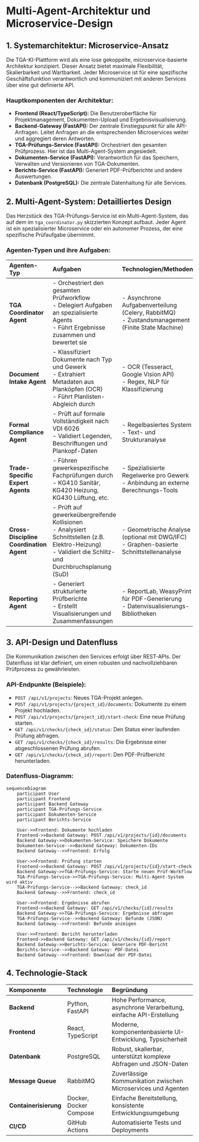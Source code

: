 # Multi-Agent-Architektur und Microservice-Design

## 1. Systemarchitektur: Microservice-Ansatz

Die TGA-KI-Plattform wird als eine lose gekoppelte, microservice-basierte Architektur konzipiert. Dieser Ansatz bietet maximale Flexibilität, Skalierbarkeit und Wartbarkeit. Jeder Microservice ist für eine spezifische Geschäftsfunktion verantwortlich und kommuniziert mit anderen Services über eine gut definierte API.

### Hauptkomponenten der Architektur:

*   **Frontend (React/TypeScript):** Die Benutzeroberfläche für Projektmanagement, Dokumenten-Upload und Ergebnisvisualisierung.
*   **Backend-Gateway (FastAPI):** Der zentrale Einstiegspunkt für alle API-Anfragen. Leitet Anfragen an die entsprechenden Microservices weiter und aggregiert deren Antworten.
*   **TGA-Prüfungs-Service (FastAPI):** Orchestriert den gesamten Prüfprozess. Hier ist das Multi-Agent-System angesiedelt.
*   **Dokumenten-Service (FastAPI):** Verantwortlich für das Speichern, Verwalten und Versionieren von TGA-Dokumenten.
*   **Berichts-Service (FastAPI):** Generiert PDF-Prüfberichte und andere Auswertungen.
*   **Datenbank (PostgreSQL):** Die zentrale Datenhaltung für alle Services.

## 2. Multi-Agent-System: Detailliertes Design

Das Herzstück des TGA-Prüfungs-Service ist ein Multi-Agent-System, das auf dem im `tga_coordinator.py` skizzierten Konzept aufbaut. Jeder Agent ist ein spezialisierter Microservice oder ein autonomer Prozess, der eine spezifische Prüfaufgabe übernimmt.

### Agenten-Typen und ihre Aufgaben:

| Agenten-Typ | Aufgaben | Technologien/Methoden |
| :--- | :--- | :--- |
| **TGA Coordinator Agent** | - Orchestriert den gesamten Prüfworkflow<br>- Delegiert Aufgaben an spezialisierte Agents<br>- Führt Ergebnisse zusammen und bewertet sie | - Asynchrone Aufgabenverteilung (Celery, RabbitMQ)<br>- Zustandsmanagement (Finite State Machine) |
| **Document Intake Agent** | - Klassifiziert Dokumente nach Typ und Gewerk<br>- Extrahiert Metadaten aus Planköpfen (OCR)<br>- Führt Planlisten-Abgleich durch | - OCR (Tesseract, Google Vision API)<br>- Regex, NLP für Klassifizierung |
| **Formal Compliance Agent** | - Prüft auf formale Vollständigkeit nach VDI 6026<br>- Validiert Legenden, Beschriftungen und Plankopf-Daten | - Regelbasiertes System<br>- Text- und Strukturanalyse |
| **Trade-Specific Expert Agents** | - Führen gewerkespezifische Fachprüfungen durch<br>- KG410 Sanitär, KG420 Heizung, KG430 Lüftung, etc. | - Spezialisierte Regelwerke pro Gewerk<br>- Anbindung an externe Berechnungs-Tools |
| **Cross-Discipline Coordination Agent** | - Prüft auf gewerkeübergreifende Kollisionen<br>- Analysiert Schnittstellen (z.B. Elektro-Heizung)<br>- Validiert die Schlitz- und Durchbruchsplanung (SuD) | - Geometrische Analyse (optional mit DWG/IFC)<br>- Graphen-basierte Schnittstellenanalyse |
| **Reporting Agent** | - Generiert strukturierte Prüfberichte<br>- Erstellt Visualisierungen und Zusammenfassungen | - ReportLab, WeasyPrint für PDF-Generierung<br>- Datenvisualisierungs-Bibliotheken |

## 3. API-Design und Datenfluss

Die Kommunikation zwischen den Services erfolgt über REST-APIs. Der Datenfluss ist klar definiert, um einen robusten und nachvollziehbaren Prüfprozess zu gewährleisten.

### API-Endpunkte (Beispiele):

*   `POST /api/v1/projects`: Neues TGA-Projekt anlegen.
*   `POST /api/v1/projects/{project_id}/documents`: Dokumente zu einem Projekt hochladen.
*   `POST /api/v1/projects/{project_id}/start-check`: Eine neue Prüfung starten.
*   `GET /api/v1/checks/{check_id}/status`: Den Status einer laufenden Prüfung abfragen.
*   `GET /api/v1/checks/{check_id}/results`: Die Ergebnisse einer abgeschlossenen Prüfung abrufen.
*   `GET /api/v1/checks/{check_id}/report`: Den PDF-Prüfbericht herunterladen.

### Datenfluss-Diagramm:

```mermaid
sequenceDiagram
    participant User
    participant Frontend
    participant Backend Gateway
    participant TGA-Prüfungs-Service
    participant Dokumenten-Service
    participant Berichts-Service

    User->>Frontend: Dokumente hochladen
    Frontend->>Backend Gateway: POST /api/v1/projects/{id}/documents
    Backend Gateway->>Dokumenten-Service: Speichere Dokumente
    Dokumenten-Service-->>Backend Gateway: Dokumenten-IDs
    Backend Gateway-->>Frontend: Erfolg

    User->>Frontend: Prüfung starten
    Frontend->>Backend Gateway: POST /api/v1/projects/{id}/start-check
    Backend Gateway->>TGA-Prüfungs-Service: Starte neuen Prüf-Workflow
    TGA-Prüfungs-Service->>TGA-Prüfungs-Service: Multi-Agent-System wird aktiv
    TGA-Prüfungs-Service-->>Backend Gateway: check_id
    Backend Gateway-->>Frontend: check_id

    User->>Frontend: Ergebnisse abrufen
    Frontend->>Backend Gateway: GET /api/v1/checks/{id}/results
    Backend Gateway->>TGA-Prüfungs-Service: Ergebnisse abfragen
    TGA-Prüfungs-Service-->>Backend Gateway: Befunde (JSON)
    Backend Gateway-->>Frontend: Befunde anzeigen

    User->>Frontend: Bericht herunterladen
    Frontend->>Backend Gateway: GET /api/v1/checks/{id}/report
    Backend Gateway->>Berichts-Service: Generiere PDF-Bericht
    Berichts-Service-->>Backend Gateway: PDF-Datei
    Backend Gateway-->>Frontend: Download der PDF-Datei
```

## 4. Technologie-Stack

| Komponente | Technologie | Begründung |
| :--- | :--- | :--- |
| **Backend** | Python, FastAPI | Hohe Performance, asynchrone Verarbeitung, einfache API-Erstellung |
| **Frontend** | React, TypeScript | Moderne, komponentenbasierte UI-Entwicklung, Typsicherheit |
| **Datenbank** | PostgreSQL | Robust, skalierbar, unterstützt komplexe Abfragen und JSON-Daten |
| **Message Queue** | RabbitMQ | Zuverlässige Kommunikation zwischen Microservices und Agenten |
| **Containerisierung**| Docker, Docker Compose | Einfache Bereitstellung, konsistente Entwicklungsumgebung |
| **CI/CD** | GitHub Actions | Automatisierte Tests und Deployments |


